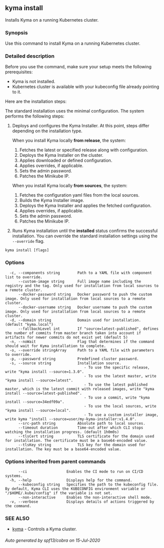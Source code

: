 ## kyma install

Installs Kyma on a running Kubernetes cluster.

### Synopsis

Use this command to install Kyma on a running Kubernetes cluster.

### Detailed description

Before you use the command, make sure your setup meets the following prerequisites:

* Kyma is not installed.
* Kubernetes cluster is available with your kubeconfig file already pointing to it.

Here are the installation steps:

The standard installation uses the minimal configuration. The system performs the following steps:
1. Deploys and configures the Kyma Installer. At this point, steps differ depending on the installation type.

    When you install Kyma locally **from release**, the system:
    1. Fetches the latest or specified release along with configuration.
    2. Deploys the Kyma Installer on the cluster.
    3. Applies downloaded or defined configuration.
    4. Applies overrides, if applicable.
    5. Sets the admin password.
    6. Patches the Minikube IP.
	
    When you install Kyma locally **from sources**, the system:
    1. Fetches the configuration yaml files from the local sources.
    2. Builds the Kyma Installer image.
    3. Deploys the Kyma Installer and applies the fetched configuration.
    4. Applies overrides, if applicable.
    5. Sets the admin password.
    6. Patches the Minikube IP.
    
2. Runs Kyma installation until the **installed** status confirms the successful installation. You can override the standard installation settings using the `--override` flag.



```
kyma install [flags]
```

### Options

```
  -c, --components string        Path to a YAML file with component list to override.
      --custom-image string      Full image name including the registry and the tag. Only used for installation from local sources to a remote cluster.
      --docker-password string   Docker password to push the custom image. Only used for installation from local sources to a remote cluster.
      --docker-username string   Docker username to push the custom image. Only used for installation from local sources to a remote cluster.
  -d, --domain string            Domain used for installation. (default "kyma.local")
      --fallbackLevel int        If "source=latest-published", defines the number of commits from master branch taken into account if artifacts for newer commits do not exist yet (default 5)
  -n, --noWait                   Flag that determines if the command should wait for Kyma installation to complete.
  -o, --override stringArray     Path to a YAML file with parameters to override.
  -p, --password string          Predefined cluster password.
  -s, --source string            Installation source. 
                                 	- To use the specific release, write "kyma install --source=1.3.0".
                                 	- To use the latest master, write "kyma install --source=latest".
                                 	- To use the latest published master, which is the latest commit with released images, write "kyma install --source=latest-published".
                                 	- To use a commit, write "kyma install --source=34edf09a".
                                 	- To use the local sources, write "kyma install --source=local".
                                 	- To use a custom installer image, write kyma "install --source=user/my-kyma-installer:v1.4.0".
      --src-path string          Absolute path to local sources.
      --timeout duration         Time-out after which CLI stops watching the installation progress. (default 1h0m0s)
      --tlsCert string           TLS certificate for the domain used for installation. The certificate must be a base64-encoded value.
      --tlsKey string            TLS key for the domain used for installation. The key must be a base64-encoded value.
```

### Options inherited from parent commands

```
      --ci                  Enables the CI mode to run on CI/CD systems.
  -h, --help                Displays help for the command.
      --kubeconfig string   Specifies the path to the kubeconfig file. By default, Kyma CLI uses the KUBECONFIG environment variable or "/$HOME/.kube/config" if the variable is not set.
      --non-interactive     Enables the non-interactive shell mode.
  -v, --verbose             Displays details of actions triggered by the command.
```

### SEE ALSO

* [kyma](kyma.md)	 - Controls a Kyma cluster.

###### Auto generated by spf13/cobra on 15-Jul-2020
